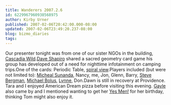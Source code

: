 ```yaml
---
title: Wanderers 2007.2.6
id: 6229967960938568975
author: Kirby Urner
published: 2007-02-06T20:42:00.000-08:00
updated: 2007-02-06T23:49:20.237-08:00
blog: bizmo_diaries
tags: 
---
```


Our presenter tonight was from one of our sister NGOs in the building, [Cascadia Wild](http://cascadiawild.org/).[Dave Shapiro](http://worldgame.blogspot.com/2007/01/snow-day-part-two.html) shared a sacred geometry card game his group has developed out of a need for nighttime infotainment on camping trips.One of the cards: Periodic Table, [spiral view](http://www.periodicspiral.com/).Players included (but were not limited to): [Micheal Sunanda](http://worldgame.blogspot.com/2005/02/adventures-in-radio-land-part-2.html), Nancy, me, Jon, Glenn, Barry, [Steve Bergman](http://worldgame.blogspot.com/2004/09/wanderers.html), [Michael Bolus](http://worldgame.blogspot.com/2006/05/wanderers-200653.html), [Lynne](http://controlroom.blogspot.com/2006/11/halloween-2006.html), Don.Dawn is still in recovery at Providence. Tara and I enjoyed American Dream pizza before visiting this evening. [Gayle](http://mybizmo.blogspot.com/2005/08/bridge-pedal-2005.html) also came by and I mentioned wanting to get her [Yes Men!](http://worldgame.blogspot.com/2004/11/yes-men-movie-review.html) for her birthday, thinking Tom might also enjoy it.